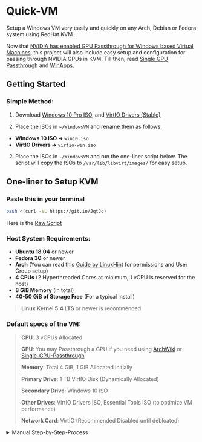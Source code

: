 # Quick-VM 
Setup a Windows VM very easily and quickly on any Arch, Debian or Fedora system using RedHat KVM. 

Now that [NVIDIA has enabled GPU Passthrough for Windows based Virtual Machines](https://nvidia.custhelp.com/app/answers/detail/a_id/5173), this project will also include easy setup and configuration for passing through NVIDIA GPUs in KVM.
Till then, read [Single GPU Passthrough](https://github.com/joeknock90/Single-GPU-Passthrough) and [WinApps](https://github.com/Fmstrat/winapps/).

## Getting Started

### Simple Method:

1. Download [Windows 10 Pro ISO](https://www.microsoft.com/en-us/software-download/windows10ISO), and [VirtIO Drivers (Stable)](https://fedorapeople.org/groups/virt/virtio-win/direct-downloads/stable-virtio/virtio-win.iso)

1. Place the ISOs in `~/WindowsVM` and rename them as follows:
  - **Windows 10 ISO** ➜ `win10.iso`
  - **VirtIO Drivers** ➜ `virtio-win.iso`

2. Place the ISOs in `~/WindowsVM` and run the one-liner script below. The script will copy the ISOs to `/var/lib/libvirt/images/` for easy setup.

## One-liner to Setup KVM
### Paste this in your terminal

```bash
bash <(curl -sL https://git.io/JqtJc) 
 ```

Here is the [Raw Script](https://raw.githubusercontent.com/gamerhat18/quick-vm/main/main.sh)

### Host System Requirements:
 
  - **Ubuntu 18.04** or newer
  - **Fedora 30** or newer
  - **Arch** (You can read this [Guide by LinuxHint](https://linuxhint.com/install_configure_kvm_archlinux) for permissions and User Group setup)
  - **4 CPUs** (2 Hyperthreaded Cores at minimum, 1 vCPU is reserved for the host)
  - **8 GiB Memory** (in total)
  - **40-50 GiB of Storage Free** (For a typical install)
> **Linux Kernel 5.4 LTS** or newer is recommended 

### Default specs of the VM:

>**CPU**: 3 vCPUs Allocated
>
>**GPU**: You may Passthrough a GPU if you need using [ArchWiki](https://wiki.archlinux.org/index.php/PCI_passthrough_via_OVMF) or [Single-GPU-Passthrough](https://github.com/joeknock90/Single-GPU-Passthrough) 
>
>**Memory**: Total 4 GiB, 1 GiB Allocated initially
>
>**Primary Drive**: 1 TB VirtIO Disk (Dynamically Allocated)
>
>**Secondary Drive**: Windows 10 ISO
>
>**Other Drives**: VirtIO Drivers ISO, Essential Tools ISO (to optimize VM performance)
>
>**Network Card**: VirtIO (Recommended Disabled until debloated)



<p>
<details>
<summary>Manual Step-by-Step-Process</summary>
<br>

### First, you must install the required packages on your system. You may search the packages in your package manager or compile them yourself.

<p>
<details>
<summary>Installing Dependencies</summary>
<br>


#### Install Qemu-KVM, Virt-Manager, Libvirt and other dependencies depending on your distro.
 

**Note:** Any Linux distribution will work just fine. You do need to install `libvirt`, `virt-manager`, `qemu`, and other required dependencies.

 ```bash
# Debian & Ubuntu (Linux Mint, PopOS, ElementaryOS)
sudo apt install -y qemu qemu-kvm libvirt-bin libvirt-daemon libvirt-clients bridge-utils virt-manager
``` 

 ```bash
# Fedora based ditros  
sudo dnf -y install qemu-kvm libvirt bridge-utils virt-install virt-manager
``` 

```bash
# Arch (Manjaro, Arco Linux, EndeavourOS) 
sudo pacman -S --noconfirm qemu libvirt bridge-utils edk2-ovmf vde2 ebtables dnsmasq openbsd-netcat virt-manager
 ```

### After installing the dependencies, make sure you enable `libvirtd.service`

```bash
 # Enable Libvirt Service
 sudo systemctl enable --now libvirtd

 # Enable VM Console logging 
 sudo systemctl enable --now virtlogd 

 # Enable Virtual Network Bridge 
 sudo virsh net-autostart default
 sudo virsh net-start default
 ```
 
</br> 
</details>
</p>
 
> **Linux Kernel 5.4 LTS** or newer is recommended
 
## Download the Windows 10 ISO and KVM VirtIO drivers
You will need **Windows 10 Pro/Pro N**, as it has RDP Support which is needed if you want to run Windows Apps under Linux. You will also need drivers for VirtIO to ensure the best performance with the least overhead on your system.
 
- Download [VirtIO Drivers (Stable)](https://fedorapeople.org/groups/virt/virtio-win/direct-downloads/stable-virtio/virtio-win.iso) from FedoraPeople

- Download [Official Windows 10 ISO](https://www.microsoft.com/en-us/software-download/windows10ISO) from Microsoft 

> You may even supply your own custom Windows Image (like Windows Ameliorated Edition)
 

**Note:** Place the ISOs in `~/WindowsVM` , as this script points to that directory to find those ISOs. You can change the location in the `kvm/Windows10-Vanilla.xml` file if you prefer.


### Make sure you rename both of the ISOs as following:

**Windows 10 ISO** ➜ `win10.iso`

**VirtIO Drivers** ➜ `virtio-win.iso`



</br>
</details>
</p>
